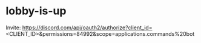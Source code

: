 # lobby-is-up

Invite: https://discord.com/api/oauth2/authorize?client_id=<CLIENT_ID>&permissions=84992&scope=applications.commands%20bot
